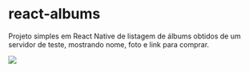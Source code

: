 # react-albums

Projeto simples em React Native de listagem de álbums obtidos de um servidor de teste, mostrando nome, foto e link para comprar.

![](https://i.imgur.com/wsYrQmr.png)
